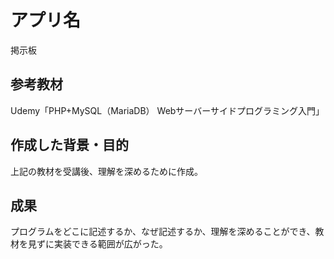 # アプリ名
掲示板

## 参考教材
Udemy「PHP+MySQL（MariaDB） Webサーバーサイドプログラミング入門」

## 作成した背景・目的
上記の教材を受講後、理解を深めるために作成。

## 成果
プログラムをどこに記述するか、なぜ記述するか、理解を深めることができ、教材を見ずに実装できる範囲が広がった。



